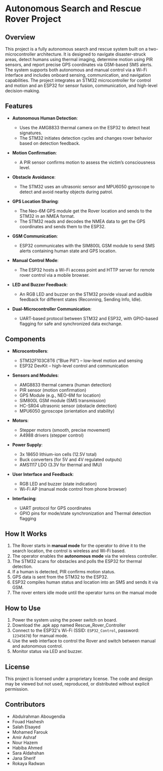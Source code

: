 # Autonomous Search and Rescue Rover Project

## Overview

This project is a fully autonomous search and rescue system built on a two-microcontroller architecture. It is designed to navigate disaster-struck areas, detect humans using thermal imaging, determine motion using PIR sensors, and report precise GPS coordinates via GSM-based SMS alerts. The system supports both autonomous and manual control via a Wi-Fi interface and includes onboard sensing, communication, and navigation capabilities. The project integrates an STM32 microcontroller for control and motion and an ESP32 for sensor fusion, communication, and high-level decision-making.

## Features

- **Autonomous Human Detection**:
  - Uses the AMG8833 thermal camera on the ESP32 to detect heat signatures.
  - The STM32 initiates detection cycles and changes rover behavior based on detection feedback.

- **Motion Confirmation**:
  - A PIR sensor confirms motion to assess the victim’s consciousness level.

- **Obstacle Avoidance**:
  - The STM32 uses an ultrasonic sensor and MPU6050 gyroscope to detect and avoid nearby objects during patrol.

- **GPS Location Sharing**:
  - The Neo-6M GPS module get the Rover location and sends to the STM32 in an NMEA format.
  - The STM32 reads and decodes the NMEA data to get the GPS coordinates and sends them to the ESP32.

- **GSM Communication**:
  - ESP32 communicates with the SIM800L GSM module to send SMS alerts containing human state and GPS location.

- **Manual Control Mode**:
  - The ESP32 hosts a Wi-Fi access point and HTTP server for remote rover control via a mobile browser.

- **LED and Buzzer Feedback**:
  - An RGB LED and buzzer on the STM32 provide visual and audible feedback for different states (Reconning, Sending Info, Idle).

- **Dual-Microcontroller Communication**:
  - UART-based protocol between STM32 and ESP32, with GPIO-based flagging for safe and synchronized data exchange.

## Components

- **Microcontrollers**:
  - STM32F103C8T6 (“Blue Pill”) – low-level motion and sensing
  - ESP32 DevKit – high-level control and communication

- **Sensors and Modules**:
  - AMG8833 thermal camera (human detection)
  - PIR sensor (motion confirmation)
  - GPS Module (e.g., NEO-6M for location)
  - SIM800L GSM module (SMS transmission)
  - HC-SR04 ultrasonic sensor (obstacle detection)
  - MPU6050 gyroscope (orientation and stability)

- **Motors**:
  - Stepper motors (smooth, precise movement)
  - A4988 drivers (stepper control)

- **Power Supply**:
  - 3x 18650 lithium-ion cells (12.5V total)
  - Buck converters (for 5V and 4V regulated outputs)
  - AMS1117 LDO (3.3V for thermal and IMU)

- **User Interface and Feedback**:
  - RGB LED and buzzer (state indication)
  - Wi-Fi AP (manual mode control from phone browser)

- **Interfacing**:
  - UART protocol for GPS coordinates
  - GPIO pins for mode/state synchronization and Thermal detection flagging

## How It Works
1. The Rover starts in **manual mode** for the operator to drive it to the search location, the control is wireless and Wi-Fi based.
2. The operator enables the **autonomous mode** via the wireless controller.
3. The STM32 scans for obstacles and polls the ESP32 for thermal detection.
4. If a human is detected, PIR confirms motion status.
5. GPS data is sent from the STM32 to the ESP32.
6. ESP32 compiles human status and location into an SMS and sends it via GSM.
7. The rover enters idle mode until the operator turns on the manual mode

## How to Use

1. Power the system using the power switch on board.
2. Download the .apk app named Rescue_Rover_Controller
3. Connect to the ESP32's Wi-Fi (SSID: `ESP32_Control`, password: `12345678`) for manual mode.
4. Use the web interface to control the Rover and switch between manual and autonomous control.
5. Monitor status via LED and buzzer.

## License

This project is licensed under a proprietary license. The code and design may be viewed but not used, reproduced, or distributed without explicit permission.

## Contributors

- Abdulrahman Abougendia
- Fouad Hashesh
- Salah Elsayed
- Mohamed Farouk
- Amir Ashraf
- Nour Hazem
- Habiba Ahmed
- Sara Aldahshan
- Jana Sherif
- Rokaya Radwan
